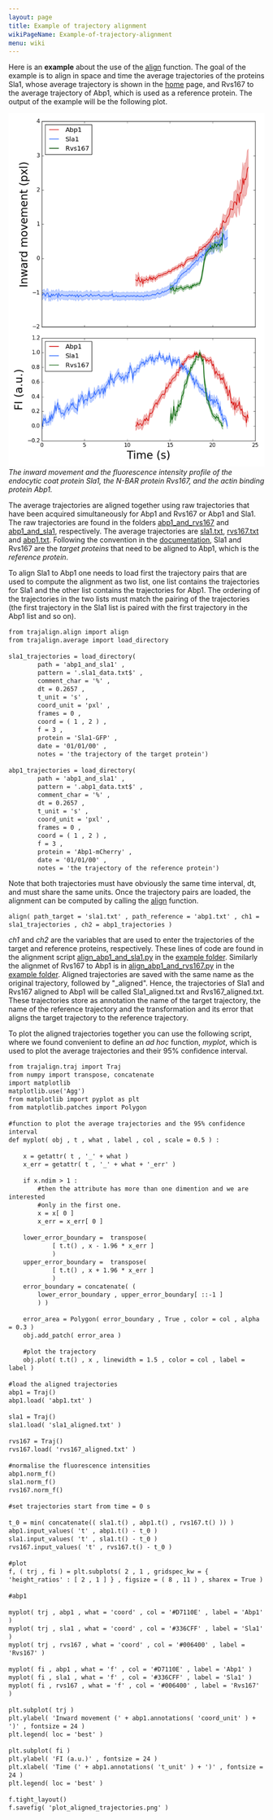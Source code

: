 ```yaml
---
layout: page
title: Example of trajectory alignment
wikiPageName: Example-of-trajectory-alignment
menu: wiki
---
```


Here is an **example** about the use of the [align](Align-average-trajectories) function. 
The goal of the example is to align in space and time the average trajectories of the proteins Sla1, whose average trajectory is shown in the [home](http://apicco.github.io/trajectory_alignment/) page, and Rvs167 to the average trajectory of Abp1, which is used as a reference protein. 
The output of the example will be the following plot.

![example](images/plot_aligned_trajectories.png)
*The inward movement and the fluorescence intensity profile of the endocytic coat protein Sla1, the N-BAR protein Rvs167, and the actin binding protein Abp1.*

The average trajectories are aligned together using raw trajectories that have been acquired simultaneously for Abp1 and Rvs167 or Abp1 and Sla1. The raw trajectories are found in the folders [abp1_and_rvs167](https://github.com/apicco/trajectory_alignment/tree/master/example/align_trajectories_example/) and [abp1_and_sla1](https://github.com/apicco/trajectory_alignment/tree/master/example/align_trajectories_example/), respectively.
The average trajectories are [sla1.txt](https://github.com/apicco/trajectory_alignment/tree/master/example/align_trajectories_example/), [rvs167.txt](https://github.com/apicco/trajectory_alignment/tree/master/example/align_trajectories_example/) and [abp1.txt](https://github.com/apicco/trajectory_alignment/tree/master/example/align_trajectories_example/). Following the convention in the [documentation](Align-average-trajectories), Sla1 and Rvs167 are the _target proteins_ that need to be aligned to Abp1, which is the _reference protein_.

To align Sla1 to Abp1 one needs to load first the trajectory pairs that are used to compute the alignment as two list, one list contains the trajectories for Sla1 and the other list contains the trajectories for Abp1. 
The ordering of the trajectories in the two lists must match the pairing of the trajectories (the first trajectory in the Sla1 list is paired with the first trajectory in the Abp1 list and so on). 

	from trajalign.align import align
	from trajalign.average import load_directory
	
	sla1_trajectories = load_directory(
			path = 'abp1_and_sla1' , 
			pattern = '.sla1_data.txt$' ,
			comment_char = '%' , 
			dt = 0.2657 , 
			t_unit = 's' , 
			coord_unit = 'pxl' , 
			frames = 0 , 
			coord = ( 1 , 2 ) , 
			f = 3 , 
			protein = 'Sla1-GFP' , 
			date = '01/01/00' , 
			notes = 'the trajectory of the target protein')
	
	abp1_trajectories = load_directory(
			path = 'abp1_and_sla1' , 
			pattern = '.abp1_data.txt$' ,
			comment_char = '%' , 
			dt = 0.2657 , 
			t_unit = 's' , 
			coord_unit = 'pxl' , 
			frames = 0 , 
			coord = ( 1 , 2 ) , 
			f = 3 , 
			protein = 'Abp1-mCherry' , 
			date = '01/01/00' , 
			notes = 'the trajectory of the reference protein')

Note that both trajectories must have obviously the same time interval, dt, and must share the same units.
Once the trajectory pairs are loaded, the alignment can be computed by calling the [align](Align-average-trajectories) function.

	align( path_target = 'sla1.txt' , path_reference = 'abp1.txt' , ch1 = sla1_trajectories , ch2 = abp1_trajectories )

*ch1* and *ch2* are the variables that are used to enter the trajectories of the target and reference proteins, respectively. These lines of code are found in the  alignment script [align_abp1_and_sla1.py](https://github.com/apicco/trajectory_alignment/tree/master/example/align_trajectories_example/align_abp1_and_sla1.py) in the [example folder](https://github.com/apicco/trajectory_alignment/tree/master/example/align_trajectories_example).
Similarly the alignmet of Rvs167 to Abp1 is in [align_abp1_and_rvs167.py](https://github.com/apicco/trajectory_alignment/tree/master/example/align_trajectories_example/align_abp1_and_rvs167.py) in the [example folder](https://github.com/apicco/trajectory_alignment/tree/master/example/align_trajectories_example/).
Aligned trajectories are saved with the same name as the original trajectory, followed by "_aligned". Hence, the trajectories of Sla1 and Rvs167 aligned to Abp1 will be called Sla1_aligned.txt and Rvs167_aligned.txt. These trajectories store as annotation the name of the target trajectory, the name of the reference trajectory and the transformation and its error that aligns the target trajectory to the reference trajectory. 

To plot the aligned trajectories together you can use the following script, where we found convenient to define an *ad hoc* function, *myplot*, which is used to plot the average trajectories and their 95% confidence interval.

	from trajalign.traj import Traj
	from numpy import transpose, concatenate
	import matplotlib
	matplotlib.use('Agg')
	from matplotlib import pyplot as plt
	from matplotlib.patches import Polygon
	
	#function to plot the average trajectories and the 95% confidence interval
	def myplot( obj , t , what , label , col , scale = 0.5 ) :
		
		x = getattr( t , '_' + what )
		x_err = getattr( t , '_' + what + '_err' )
	
		if x.ndim > 1 : 
			#then the attribute has more than one dimention and we are interested
			#only in the first one.
			x = x[ 0 ]
			x_err = x_err[ 0 ]
	
		lower_error_boundary =  transpose( 
				[ t.t() , x - 1.96 * x_err ]
				)
		upper_error_boundary =  transpose( 
				[ t.t() , x + 1.96 * x_err ] 
				)
		error_boundary = concatenate( ( 
			lower_error_boundary , upper_error_boundary[ ::-1 ] 
			) )
	
		error_area = Polygon( error_boundary , True , color = col , alpha = 0.3 )
		obj.add_patch( error_area )
	
		#plot the trajectory
		obj.plot( t.t() , x , linewidth = 1.5 , color = col , label = label )
	
	#load the aligned trajectories
	abp1 = Traj()
	abp1.load( 'abp1.txt' )
	
	sla1 = Traj()
	sla1.load( 'sla1_aligned.txt' )
	
	rvs167 = Traj()
	rvs167.load( 'rvs167_aligned.txt' )
	
	#normalise the fluorescence intensities
	abp1.norm_f()
	sla1.norm_f()
	rvs167.norm_f()
	
	#set trajectories start from time = 0 s
	
	t_0 = min( concatenate(( sla1.t() , abp1.t() , rvs167.t() )) )
	abp1.input_values( 't' , abp1.t() - t_0 )
	sla1.input_values( 't' , sla1.t() - t_0 )
	rvs167.input_values( 't' , rvs167.t() - t_0 )
	
	#plot
	f, ( trj , fi ) = plt.subplots( 2 , 1 , gridspec_kw = { 'height_ratios' : [ 2 , 1 ] } , figsize = ( 8 , 11 ) , sharex = True )
	
	#abp1
	
	myplot( trj , abp1 , what = 'coord' , col = '#D7110E' , label = 'Abp1' )
	myplot( trj , sla1 , what = 'coord' , col = '#336CFF' , label = 'Sla1' )
	myplot( trj , rvs167 , what = 'coord' , col = '#006400' , label = 'Rvs167' )
	
	myplot( fi , abp1 , what = 'f' , col = '#D7110E' , label = 'Abp1' )
	myplot( fi , sla1 , what = 'f' , col = '#336CFF' , label = 'Sla1' )
	myplot( fi , rvs167 , what = 'f' , col = '#006400' , label = 'Rvs167' )
	
	plt.subplot( trj )
	plt.ylabel( 'Inward movement (' + abp1.annotations( 'coord_unit' ) + ')' , fontsize = 24 )
	plt.legend( loc = 'best' )
	
	plt.subplot( fi )
	plt.ylabel( 'FI (a.u.)' , fontsize = 24 )
	plt.xlabel( 'Time (' + abp1.annotations( 't_unit' ) + ')' , fontsize = 24 )
	plt.legend( loc = 'best' )
	
	f.tight_layout()
	f.savefig( 'plot_aligned_trajectories.png' )
	

